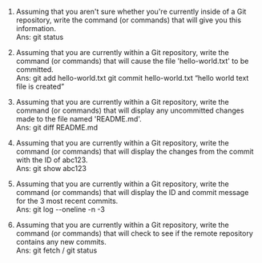 
1. Assuming that you aren't sure whether you're currently inside of a Git repository, write the command (or commands) that will give you this information.  
Ans: git status  

2. Assuming that you are currently within a Git repository, write the command (or commands) that will cause the file 'hello-world.txt' to be committed.  
Ans: git add hello-world.txt
     git commit hello-world.txt “hello world text file is created”

3. Assuming that you are currently within a Git repository, write the command (or commands) that will display any uncommitted changes made to the file named 'README.md'.  
Ans: git diff README.md

4. Assuming that you are currently within a Git repository, write the command (or commands) that will display the changes from the commit with the ID of abc123.  
Ans: git show abc123

5. Assuming that you are currently within a Git repository, write the command (or commands) that will display the ID and commit message for the 3 most recent commits.  
Ans: git log --oneline -n -3

6. Assuming that you are currently within a Git repository, write the command (or commands) that will check to see if the remote repository contains any new commits.  
Ans: git fetch / git status